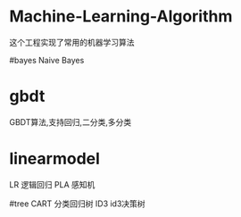 # Machine-Learning-Algorithm
这个工程实现了常用的机器学习算法

#bayes
Naive Bayes

# gbdt
GBDT算法,支持回归,二分类,多分类

# linearmodel
LR 逻辑回归
PLA 感知机

#tree
CART 分类回归树
ID3 id3决策树

